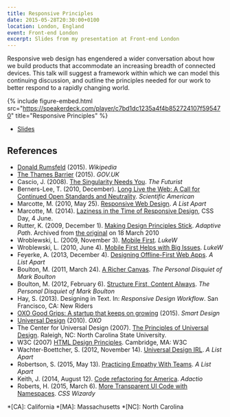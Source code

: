 ```yaml
---
title: Responsive Principles
date: 2015-05-28T20:30:00+0100
location: London, England
event: Front-end London
excerpt: Slides from my presentation at Front-end London
---
```

Responsive web design has engendered a wider conversation about how we build products that accommodate an increasing breadth of connected devices. This talk will suggest a framework within which we can model this continuing discussion, and outline the principles needed for our work to better respond to a rapidly changing world.

{% include figure-embed.html
  src="https://speakerdeck.com/player/c7bd1dc1235a4f4b852724107f595470"
  title="Responsive Principles"
%}

  * [Slides](https://speakerdeck.com/paulrobertlloyd/responsive-principles-front-end-london-may-2015)

## References

  * [Donald Rumsfeld](https://en.wikipedia.org/wiki/Donald_Rumsfeld) (2015). <cite>Wikipedia</cite>
  * [The Thames Barrier](https://www.gov.uk/guidance/the-thames-barrier) (2015). <cite>GOV.UK</cite>
  * Cascio, J. (2008). [The Singularity Needs You](http://www.wfs.org/node/840). <cite>The Futurist</cite>
  * Berners-Lee, T. (2010, December). [Long Live the Web: A Call for Continued Open Standards and Neutrality](http://www.scientificamerican.com/article/long-live-the-web/). <cite>Scientific American</cite>
  * Marcotte, M. (2010, May 25). [Responsive Web Design](http://alistapart.com/article/responsive-web-design). <cite>A List Apart</cite>
  * Marcotte, M. (2014). [Laziness in the Time of Responsive Design](https://vimeo.com/channels/cssday/106869929), CSS Day, 4 June.
  * Rutter, K. (2009, December 1). [Making Design Principles Stick](http://web.archive.org/web/20100318024044/http://www.adaptivepath.com/ideas/essays/archives/001123.php). <cite>Adaptive Path</cite>. Archived from [the original](http://www.adaptivepath.com/ideas/essays/archives/001123.php) on <time datetime="2002-02-15">18 March 2010</time>
  * Wroblewski, L. (2009, November 3). [Mobile First](http://www.lukew.com/ff/entry.asp?933). <cite>LukeW</cite>
  * Wroblewski, L. (2010, June 4). [Mobile First Helps with Big Issues](http://www.lukew.com/ff/entry.asp?1117). <cite>LukeW</cite>
  * Feyerke, A. (2013, December 4). [Designing Offline-First Web Apps](http://alistapart.com/blog/post/practicing-empathy-with-teams). <cite>A List Apart</cite>
  * Boulton, M. (2011, March 24). [A Richer Canvas](http://www.markboulton.co.uk/journal/a-richer-canvas). <cite>The Personal Disquiet of Mark Boulton</cite>
  * Boulton, M. (2012, February 6). [Structure First, Content Always](http://www.markboulton.co.uk/journal/structure-first-content-always). <cite>The Personal Disquiet of Mark Boulton</cite>
  * Hay, S. (2013). Designing in Text. In: <cite>Responsive Design Workflow</cite>. San Francisco, CA: New Riders
  * [OXO Good Grips: A startup that keeps on growing](http://smartdesignworldwide.com/work/oxo-good-grips/) (2015). <cite>Smart Design</cite>
  * [Universal Design](http://www.oxo.com/UniversalDesign.aspx) (2010). <cite>OXO</cite>
  * The Center for Universal Design (2007). [The Principles of Universal Design](http://ncsu.edu/ncsu/design/cud/about_ud/udprinciplestext.htm). Raleigh, NC: North Carolina State University.
  * W3C (2007) [HTML Design Principles](http://w3.org/TR/html-design-principles/). Cambridge, MA: W3C
  * Wachter-Boettcher, S. (2012, November 14). [Universal Design IRL](http://alistapart.com/article/universal-design-irl). <cite>A List Apart</cite>
  * Robertson, S. (2015, May 13). [Practicing Empathy With Teams](http://alistapart.com/blog/post/practicing-empathy-with-teams). <cite>A List Apart</cite>
  * Keith, J. (2014, August 12). [Code refactoring for America](https://adactio.com/journal/7276). <cite>Adactio</cite>
  * Roberts, H. (2015, March 6). [More Transparent UI Code with Namespaces](http://csswizardry.com/2015/03/more-transparent-ui-code-with-namespaces/). <cite>CSS Wizardy</cite>

*[CA]: California
*[MA]: Massachusetts
*[NC]: North Carolina
